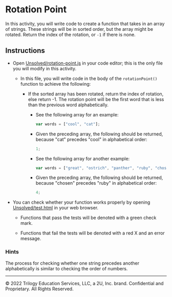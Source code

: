 # Rotation Point

In this activity, you will write code to create a function that takes in an array of strings. These strings will be in sorted order, but the array might be rotated. Return the index of the rotation, or `-1` if there is none.

## Instructions

* Open [Unsolved/rotation-point.js](Unsolved/rotation-point.js) in your code editor; this is the only file you will modify in this activity.

  * In this file, you will write code in the body of the `rotationPoint()` function to achieve the following:

    * If the sorted array has been rotated, return the index of rotation, else return -1. The rotation point will be the first word that is less than the previous word alphabetically.

      * See the following array for an example:

        ```js
        var words = ["cool", "cat"];
        ```

      * Given the preceding array, the following should be returned, because "cat" precedes "cool" in alphabetical order:

        ```js
        1;
        ```

      * See the following array for another example:

        ```js
        var words = ["great", "ostrich", "panther", "ruby", "chosen", "feathers"];
        ```

      * Given the preceding array, the following should be returned, because "chosen" precedes "ruby" in alphabetical order:

        ```js
        4;
        ```

* You can check whether your function works properly by opening [Unsolved/test.html](Unsolved/test.html) in your web browser.

  * Functions that pass the tests will be denoted with a green check mark.

  * Functions that fail the tests will be denoted with a red X and an error message.

### Hints

The process for checking whether one string precedes another alphabetically is similar to checking the order of numbers.

---
© 2022 Trilogy Education Services, LLC, a 2U, Inc. brand. Confidential and Proprietary. All Rights Reserved.
